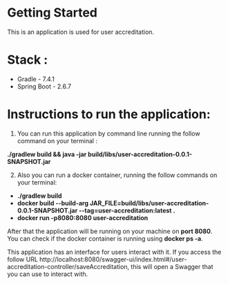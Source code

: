 # Getting Started

This is an application is used for user accreditation. 

# Stack : 

- Gradle - 7.4.1
- Spring Boot - 2.6.7


# Instructions to run the application: 

1) You can run this application by command line running the follow command on your terminal : 

**./gradlew build && java -jar build/libs/user-accreditation-0.0.1-SNAPSHOT.jar**

2) Also you can run a docker container, running the follow commands on your terminal: 

- **./gradlew build**
- **docker build --build-arg JAR_FILE=build/libs/user-accreditation-0.0.1-SNAPSHOT.jar --tag=user-accreditation:latest .**
- **docker run -p8080:8080 user-accreditation**

After that the application will be running on your machine on **port 8080**. You can check if the docker container is running using **docker ps -a**.

This application has an interface for users interact with it. If you access the follow URL
http://localhost:8080/swagger-ui/index.html#/user-accreditation-controller/saveAccreditation, this will open a Swagger that you can use to interact with. 

